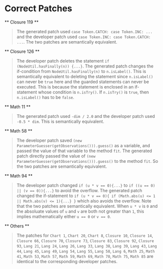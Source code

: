 # Correct Patches

** Closure 119 **
> The generated patch used `case Token.CATCH: case Token.INC: ...` and the developer patch used `case Token.INC: case Token.CATCH: ...`. The two patches are semantically equivalent.

** Closure 126 **
> The developer patch deletes the statement `if (NodeUtil.hasFinally(n)) {...}`. The generated patch changes the if-condition from `NodeUtil.hasFinally(n)` to `n.isLabel()`. This is semantically equivalent to deleting the statement since `n.isLabel()` can never be `true` here and the guarded statements can never be executed. This is because the statement is enclosed in an if-statement whose condition is `n.isTry()`. If `n.isTry()` is `true`, then `n.isLabel()` has to be `false`.

** Math 11 **
> The generated patch used `-dim / 2.0` and the developer patch used `-0.5 * dim`. This is semantically equivalent.

** Math 58 **
> The developer patch saved `(new ParameterGuesser(getObservations())).guess()` as a variable, and passed the value of that variable to the method `fit`. The generated patch directly passed the value of `(new ParameterGuesser(getObservations())).guess()` to the method `fit`. So the two patches are semantically equivalent.

** Math 94 **
> The developer patch changed `if (u * v == 0){...}` to `if ((u == 0) || (v == 0)){...}` to avoid the overflow. The generated patch changed the if-statement to `if (u * v == 0){ if (Math.abs(u) <= 1 || Math.abs(v) <= 1){...} }` which also avoids the overflow. Note that the two patches are semantically equivalent. When `u * v` is `0` and the absoluate values of `u` and `v` are both not greater than `1`, this implies mathematically either `u == 0` or `v == 0`.

** Others **
> The patches for `Chart 1`, `Chart 20`, `Chart 8`, `Closure 10`, `Closure 14`, `Closure 66`, `Closure 70`, `Closure 73`, `Closure 83`, `Closure 92`, `Closure 93`, `Lang 21`, `Lang 24`, `Lang 26`, `Lang 33`, `Lang 38`, `Lang 39`, `Lang 43`, `Lang 44`, `Lang 45`, `Lang 49`, `Lang 54`, `Lang 55`, `Lang 58`, `Lang 6`, `Math 25`, `Math 41`, `Math 53`, `Math 57`, `Math 59`, `Math 69`, `Math 70`, `Math 75`, `Math 85` are identical to the corresponding developer patches.
